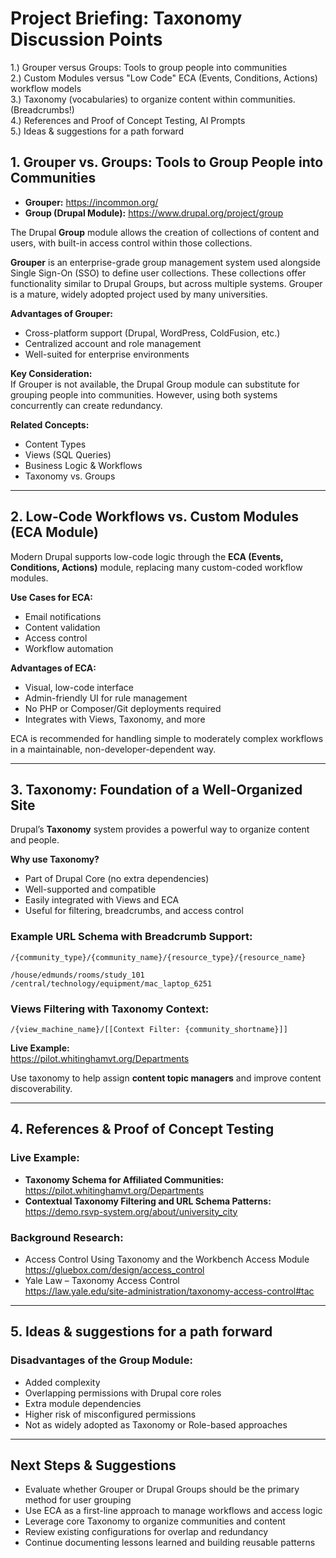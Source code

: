 # Project Briefing: Taxonomy Discussion Points


1.) Grouper versus Groups: Tools to group people into communities  
2.) Custom Modules versus "Low Code" ECA (Events, Conditions, Actions) workflow models  
3.) Taxonomy (vocabularies) to organize content within communities. (Breadcrumbs!)  
4.) References and Proof of Concept Testing, AI Prompts  
5.) Ideas & suggestions for a path forward  

## 1. Grouper vs. Groups: Tools to Group People into Communities

- **Grouper:** https://incommon.org/  
- **Group (Drupal Module):** https://www.drupal.org/project/group

The Drupal **Group** module allows the creation of collections of content and users, with built-in access control within those collections.

**Grouper** is an enterprise-grade group management system used alongside Single Sign-On (SSO) to define user collections. These collections offer functionality similar to Drupal Groups, but across multiple systems. Grouper is a mature, widely adopted project used by many universities.

**Advantages of Grouper:**
- Cross-platform support (Drupal, WordPress, ColdFusion, etc.)
- Centralized account and role management
- Well-suited for enterprise environments

**Key Consideration:**  
If Grouper is not available, the Drupal Group module can substitute for grouping people into communities. However, using both systems concurrently can create redundancy.

**Related Concepts:**
- Content Types
- Views (SQL Queries)
- Business Logic & Workflows
- Taxonomy vs. Groups

---

## 2. Low-Code Workflows vs. Custom Modules (ECA Module)

Modern Drupal supports low-code logic through the **ECA (Events, Conditions, Actions)** module, replacing many custom-coded workflow modules.

**Use Cases for ECA:**
- Email notifications
- Content validation
- Access control
- Workflow automation

**Advantages of ECA:**
- Visual, low-code interface
- Admin-friendly UI for rule management
- No PHP or Composer/Git deployments required
- Integrates with Views, Taxonomy, and more

ECA is recommended for handling simple to moderately complex workflows in a maintainable, non-developer-dependent way.

---

## 3. Taxonomy: Foundation of a Well-Organized Site

Drupal’s **Taxonomy** system provides a powerful way to organize content and people.

**Why use Taxonomy?**
- Part of Drupal Core (no extra dependencies)
- Well-supported and compatible
- Easily integrated with Views and ECA
- Useful for filtering, breadcrumbs, and access control

### Example URL Schema with Breadcrumb Support:

```
/{community_type}/{community_name}/{resource_type}/{resource_name}

/house/edmunds/rooms/study_101  
/central/technology/equipment/mac_laptop_6251  
```

### Views Filtering with Taxonomy Context:

```
/{view_machine_name}/[[Context Filter: {community_shortname}]]
```

**Live Example:**  
https://pilot.whitinghamvt.org/Departments

Use taxonomy to help assign **content topic managers** and improve content discoverability.

---

## 4. References & Proof of Concept Testing

### Live Example:
- **Taxonomy Schema for Affiliated Communities:**  
  https://pilot.whitinghamvt.org/Departments
- **Contextual Taxonomy Filtering and URL Schema Patterns:**  
  https://demo.rsvp-system.org/about/university_city

### Background Research:
- Access Control Using Taxonomy and the Workbench Access Module  
  https://gluebox.com/design/access_control  
- Yale Law – Taxonomy Access Control  
  https://law.yale.edu/site-administration/taxonomy-access-control#tac

---

## 5. Ideas & suggestions for a path forward  


### Disadvantages of the Group Module:
- Added complexity
- Overlapping permissions with Drupal core roles
- Extra module dependencies
- Higher risk of misconfigured permissions
- Not as widely adopted as Taxonomy or Role-based approaches

---

## Next Steps & Suggestions

- Evaluate whether Grouper or Drupal Groups should be the primary method for user grouping  
- Use ECA as a first-line approach to manage workflows and access logic  
- Leverage core Taxonomy to organize communities and content  
- Review existing configurations for overlap and redundancy  
- Continue documenting lessons learned and building reusable patterns
